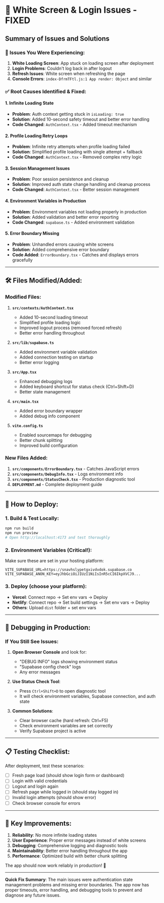 # 🚀 White Screen & Login Issues - FIXED

## Summary of Issues and Solutions

### 🔴 **Issues You Were Experiencing:**
1. **White Loading Screen**: App stuck on loading screen after deployment
2. **Login Problems**: Couldn't log back in after logout
3. **Refresh Issues**: White screen when refreshing the page
4. **Console Errors**: `index-DfrmTFtl.js:1 App render: Object` and similar

### ✅ **Root Causes Identified & Fixed:**

#### 1. **Infinite Loading State**
- **Problem**: Auth context getting stuck in `isLoading: true`
- **Solution**: Added 10-second safety timeout and better error handling
- **Code Changed**: `AuthContext.tsx` - Added timeout mechanism

#### 2. **Profile Loading Retry Loops**
- **Problem**: Infinite retry attempts when profile loading failed
- **Solution**: Simplified profile loading with single attempt + fallback
- **Code Changed**: `AuthContext.tsx` - Removed complex retry logic

#### 3. **Session Management Issues**
- **Problem**: Poor session persistence and cleanup
- **Solution**: Improved auth state change handling and cleanup process
- **Code Changed**: `AuthContext.tsx` - Better session management

#### 4. **Environment Variables in Production**
- **Problem**: Environment variables not loading properly in production
- **Solution**: Added validation and better error reporting
- **Code Changed**: `supabase.ts` - Added environment validation

#### 5. **Error Boundary Missing**
- **Problem**: Unhandled errors causing white screens
- **Solution**: Added comprehensive error boundary
- **Code Added**: `ErrorBoundary.tsx` - Catches and displays errors gracefully

---

## 🛠️ **Files Modified/Added:**

### Modified Files:
1. **`src/contexts/AuthContext.tsx`**
   - Added 10-second loading timeout
   - Simplified profile loading logic
   - Improved logout process (removed forced refresh)
   - Better error handling throughout

2. **`src/lib/supabase.ts`**
   - Added environment variable validation
   - Added connection testing on startup
   - Better error logging

3. **`src/App.tsx`**
   - Enhanced debugging logs
   - Added keyboard shortcut for status check (Ctrl+Shift+D)
   - Better state management

4. **`src/main.tsx`**
   - Added error boundary wrapper
   - Added debug info component

5. **`vite.config.ts`**
   - Enabled sourcemaps for debugging
   - Better chunk splitting
   - Improved build configuration

### New Files Added:
1. **`src/components/ErrorBoundary.tsx`** - Catches JavaScript errors
2. **`src/components/DebugInfo.tsx`** - Logs environment info
3. **`src/components/StatusCheck.tsx`** - Production diagnostic tool
4. **`DEPLOYMENT.md`** - Complete deployment guide

---

## 🚀 **How to Deploy:**

### 1. **Build & Test Locally:**
```bash
npm run build
npm run preview
# Open http://localhost:4173 and test thoroughly
```

### 2. **Environment Variables** (Critical!):
Make sure these are set in your hosting platform:
```
VITE_SUPABASE_URL=https://snavhslypetgxivdvdok.supabase.co
VITE_SUPABASE_ANON_KEY=eyJhbGciOiJIUzI1NiIsInR5cCI6IkpXVCJ9...
```

### 3. **Deploy** (choose your platform):
- **Vercel**: Connect repo → Set env vars → Deploy
- **Netlify**: Connect repo → Set build settings → Set env vars → Deploy
- **Others**: Upload `dist` folder + set env vars

---

## 🔧 **Debugging in Production:**

### If You Still See Issues:

1. **Open Browser Console** and look for:
   - "DEBUG INFO" logs showing environment status
   - "Supabase config check" logs
   - Any error messages

2. **Use Status Check Tool**:
   - Press `Ctrl+Shift+D` to open diagnostic tool
   - It will check environment variables, Supabase connection, and auth state

3. **Common Solutions**:
   - Clear browser cache (hard refresh: Ctrl+F5)
   - Check environment variables are set correctly
   - Verify Supabase project is active

---

## 📋 **Testing Checklist:**

After deployment, test these scenarios:
- [ ] Fresh page load (should show login form or dashboard)
- [ ] Login with valid credentials
- [ ] Logout and login again
- [ ] Refresh page while logged in (should stay logged in)
- [ ] Invalid login attempts (should show error)
- [ ] Check browser console for errors

---

## 🎯 **Key Improvements:**

1. **Reliability**: No more infinite loading states
2. **User Experience**: Proper error messages instead of white screens
3. **Debugging**: Comprehensive logging and diagnostic tools
4. **Maintainability**: Better error handling throughout the app
5. **Performance**: Optimized build with better chunk splitting

The app should now work reliably in production! 🎉

---

**Quick Fix Summary**: The main issues were authentication state management problems and missing error boundaries. The app now has proper timeouts, error handling, and debugging tools to prevent and diagnose any future issues.
